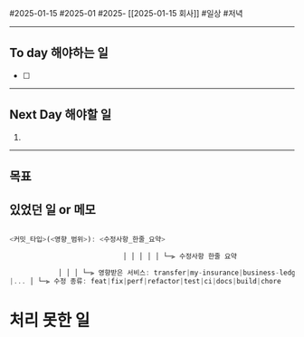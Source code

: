 #2025-01-15 #2025-01 #2025- [[2025-01-15 회사]]
#일상 #저녁 

---
## To day 해야하는 일
- [ ] 

---
## Next Day 해야할 일
1. 

---

## 목표 


## 있었던 일  or 메모
```Javascript

<커밋_타입>(<영향_범위>): <수정사항_한줄_요약> 
        
                            │ │ │ │ │ └─⫸ 수정사항 한줄 요약 
                            
            │ │ │ └─⫸ 영향받은 서비스: transfer|my-insurance|business-ledger
|... │ └─⫸ 수정 종류: feat|fix|perf|refactor|test|ci|docs|build|chore
```

# 처리 못한 일